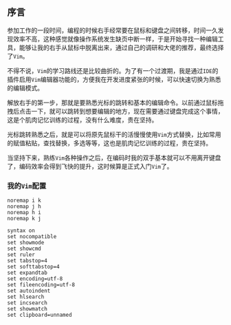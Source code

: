 ## 序言
参加工作的一段时间，编程的时候右手经常要在鼠标和键盘之间转移，时间一久发现效率不高，这种感觉就像操作系统发生缺页中断一样，于是开始寻找一种编辑工具，能够让我的右手从鼠标中脱离出来，通过自己的调研和大佬的推荐，最终选择了`Vim`。

不得不说，`Vim`的学习路线还是比较曲折的。为了有一个过渡期，我是通过`IDE`的插件启用`Vim`编辑器功能的，方便我在开发进度紧张的时候，可以快速切换为熟悉的编辑模式。

解放右手的第一步，那就是要熟悉光标的跳转和基本的编辑命令。以前通过鼠标拖拽后点击一下，就可以跳转到想要编辑的地方，现在需要通过键盘完成这个事情，这是个肌肉记忆训练的过程，没有什么难度，贵在坚持。

光标跳转熟悉之后，就是可以将原先鼠标干的活慢慢使用`Vim`方式替换，比如常用的赋值粘贴，查找替换，多选等等，这也是肌肉记忆训练的过程，贵在坚持。

当坚持下来，熟练`Vim`各种操作之后，在编码时我的双手基本就可以不用离开键盘了，编码效率会得到飞快的提升，这时候算是正式入门`Vim`了。

### 我的`Vim`配置
```
noremap i k
noremap j h
noremap h i
noremap k j

syntax on
set nocompatible
set showmode
set showcmd
set ruler
set tabstop=4
set softtabstop=4
set expandtab
set encoding=utf-8
set fileencoding=utf-8
set autoindent
set hlsearch
set incsearch
set showmatch
set clipboard=unnamed
```